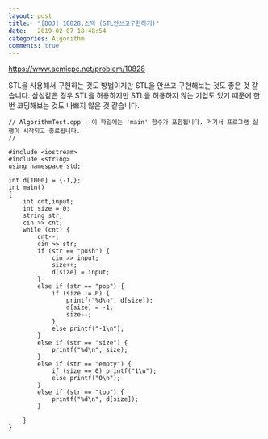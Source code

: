 ```yaml
---
layout: post
title:  "[BOJ] 10828.스택 (STL안쓰고구현하기)"
date:   2019-02-07 18:48:54
categories: Algorithm
comments: true
---
```


https://www.acmicpc.net/problem/10828

STL을 사용해서 구현하는 것도 방법이지만 STL을 안쓰고 구현해보는 것도 좋은 것 같습니다. 삼성같은 경우 STL을 허용하지만 STL을 허용하지 않는 기업도 있기 때문에 한번 코딩해보는 것도 나쁘지 않은 것 같습니다.

~~~
// AlgorithmTest.cpp : 이 파일에는 'main' 함수가 포함됩니다. 거기서 프로그램 실행이 시작되고 종료됩니다.
//

#include <iostream>
#include <string>
using namespace std;

int d[1000] = {-1,};
int main()
{
	int cnt,input;
	int size = 0;
	string str;
	cin >> cnt;
	while (cnt) {
		cnt--;
		cin >> str;
		if (str == "push") {
			cin >> input;
			size++;
			d[size] = input;
		}
		else if (str == "pop") {
			if (size != 0) {
				printf("%d\n", d[size]);
				d[size] = -1;
				size--;
			}
			else printf("-1\n");
		}
		else if (str == "size") {
			printf("%d\n", size);
		}
		else if (str == "empty") {
			if (size == 0) printf("1\n");
			else printf("0\n");
		}
		else if (str == "top") {
			printf("%d\n", d[size]);
		}

	}
}
~~~
